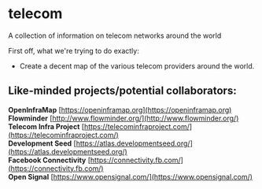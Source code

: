 # telecom
A collection of information on telecom networks around the world

First off, what we're trying to do exactly:
 - Create a decent map of the various telecom providers around the world.

## Like-minded projects/potential collaborators:
**OpenInfraMap** [https://openinframap.org](https://openinframap.org)<br/>
**Flowminder** [http://www.flowminder.org/](http://www.flowminder.org/)<br/>
**Telecom Infra Project** [https://telecominfraproject.com/](https://telecominfraproject.com/)<br/>
**Development Seed** [https://atlas.developmentseed.org/](https://atlas.developmentseed.org/)<br/>
**Facebook Connectivity** [https://connectivity.fb.com/](https://connectivity.fb.com/)<br/>
**Open Signal** [https://www.opensignal.com/](https://www.opensignal.com/)<br/>
